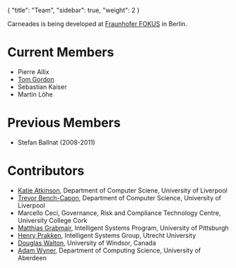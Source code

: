 {
  "title": "Team",
  "sidebar": true,
  "weight": 2
}

Carneades is being developed at [Fraunhofer FOKUS](http://www.fokus.fraunhofer.de)  in Berlin.

# Current Members

- Pierre Allix
- [Tom Gordon](http://www.tfgordon.de)
- Sebastian Kaiser
- Martin Löhe

# Previous Members

- Stefan Ballnat (2008-2011)

# Contributors

- [Katie Atkinson](http://cgi.csc.liv.ac.uk/~katie/), Department of Computer Sciene, University of Liverpool
- [Trevor Bench-Capon](http://cgi.csc.liv.ac.uk/~tbc/), Department of Computer Science, University of Liverpool
- Marcello Ceci, Governance, Risk and Compliance Technology Centre, University College Cork
- [Matthias Grabmair](http://www.plainreasoning.com/), Intelligent Systems Program, University of Pittsburgh
- [Henry Prakken](http://www.staff.science.uu.nl/~prakk101/), Intelligent Systems Group, Utrecht University
- [Douglas Walton](http://www.dougwalton.ca/), University of Windsor, Canada
- [Adam Wyner](http://wyner.info/LanguageLogicLawSoftware/), Department of Computing Science, University of Aberdeen
